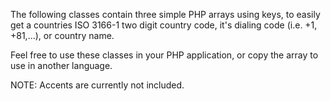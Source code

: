 The following classes contain three simple PHP arrays using keys, to easily get a countries ISO 3166-1 two digit country code, it's dialing code (i.e. +1, +81,...), or country name.

Feel free to use these classes in your PHP application, or copy the array to use in another language.

NOTE: Accents are currently not included.
